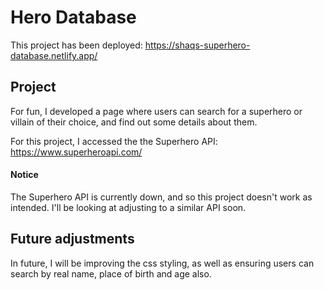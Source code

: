 # Hero Database

This project has been deployed: https://shaqs-superhero-database.netlify.app/

## Project

For fun, I developed a page where users can search for a superhero or villain of their choice, and find out some details about them.

For this project, I accessed the the Superhero API: https://www.superheroapi.com/

#### Notice

The Superhero API is currently down, and so this project doesn't work as intended. I'll be looking at adjusting to a similar API soon.

## Future adjustments

In future, I will be improving the css styling, as well as ensuring users can search by real name, place of birth and age also.

